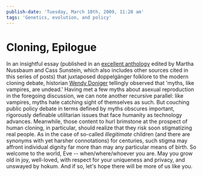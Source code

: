 ```yaml
---
publish-date: 'Tuesday, March 10th, 2009, 11:28 am'
tags: 'Genetics, evolution, and policy'
---
```


# Cloning, Epilogue

In an insightful essay (published in an [excellent anthology](http://lccn.loc.gov/97051781) edited by Martha Nussbaum and Cass Sunstein, which also includes other sources cited in this series of posts) that juxtaposed doppelgänger folklore to the modern cloning debate, historian [Wendy Doniger](http://divinity.uchicago.edu/faculty/doniger.shtml) tellingly observed that 'myths, like vampires, are undead.' Having met a few myths about asexual reproduction in the foregoing discussion, we can note another recursive parallel: like vampires, myths hate catching sight of themselves as such. But couching public policy debate in terms defined by myths obscures important, rigorously definable utilitarian issues that face humanity as technology advances. Meanwhile, those content to hurl brimstone at the prospect of human cloning, in particular, should realize that they risk soon stigmatizing real people. As in the case of so-called _illegitimate_ children (and there are synonyms with yet harsher connotations) for centuries, such stigma may affront individual dignity far more than may any particular means of birth. So welcome to the world, Eve -- when/where/whoever you are. May you grow old in joy, well-loved, with respect for your uniqueness and privacy, and unswayed by hokum. And if so, let's hope there will be more of us like you.
